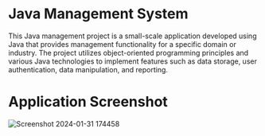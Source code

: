 # Java Management System
This Java management project is a small-scale application developed using Java that provides management functionality for a specific domain or industry. The project utilizes object-oriented programming principles and various Java technologies to implement features such as data storage, user authentication, data manipulation, and reporting.


# Application Screenshot
![Screenshot 2024-01-31 174458](https://github.com/arpitgoswami/java-app/assets/71710858/6acef456-da8e-419b-8845-08a4f80c21af)
